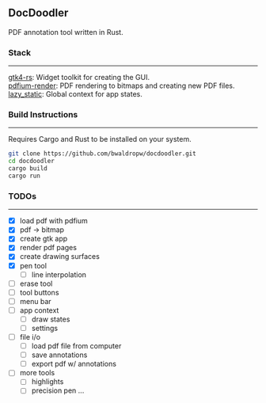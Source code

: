 ## DocDoodler
PDF annotation tool written in Rust.

### Stack
---
[gtk4-rs](https://gtk-rs.org/): Widget toolkit for creating the GUI. <br>
[pdfium-render](https://github.com/ajrcarey/pdfium-render): PDF rendering to bitmaps and creating new PDF files. <br>
[lazy_static](https://crates.io/crates/lazy_static): Global context for app states.

### Build Instructions
---
Requires Cargo and Rust to be installed on your system.
```bash
git clone https://github.com/bwaldropw/docdoodler.git
cd docdoodler
cargo build
cargo run
```

### TODOs
---
- [x] load pdf with pdfium
- [x] pdf -> bitmap
- [x] create gtk app
- [x] render pdf pages
- [x] create drawing surfaces
- [x] pen tool
    - [ ] line interpolation
- [ ] erase tool
- [ ] tool buttons
- [ ] menu bar
- [ ] app context
    - [ ] draw states
    - [ ] settings
- [ ] file i/o
    - [ ] load pdf file from computer
    - [ ] save annotations
    - [ ] export pdf w/ annotations
- [ ] more tools
    - [ ] highlights
    - [ ] precision pen
...
